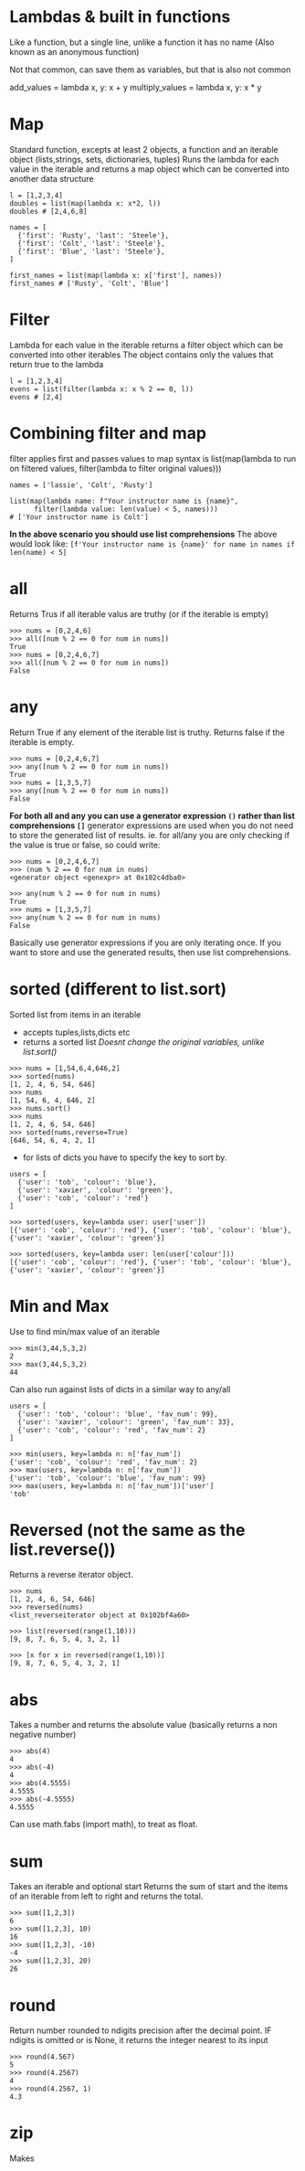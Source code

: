 # Lambdas & built in functions


Like a function, but a single line, unlike a function it has no name (Also known as an anonymous function)

Not that common, can save them as variables, but that is also not common

add_values = lambda x, y: x + y
multiply_values = lambda x, y: x * y



# Map

Standard function, excepts at least 2 objects, a function and an iterable object (lists,strings, sets, dictionaries, tuples)
Runs the lambda for each value in the iterable and returns a map object which can be converted into another data structure

```
l = [1,2,3,4]
doubles = list(map(lambda x: x*2, l))
doubles # [2,4,6,8]
```

```
names = [
  {'first': 'Rusty', 'last': 'Steele'},
  {'first': 'Colt', 'last': 'Steele'},
  {'first': 'Blue', 'last': 'Steele'},
]

first_names = list(map(lambda x: x['first'], names))
first_names # ['Rusty', 'Colt', 'Blue']
```

# Filter
Lambda for each value in the iterable
returns a filter object which can be converted into other iterables
The object contains only the values that return true to the lambda

```
l = [1,2,3,4]
evens = list(filter(lambda x: x % 2 == 0, l))
evens # [2,4]
```

# Combining filter and map
filter applies first and passes values to map
syntax is list(map(lambda to run on filtered values, filter(lambda to filter original values)))

```
names = ['lassie', 'Colt', 'Rusty']

list(map(lambda name: f"Your instructor name is {name}",
      filter(lambda value: len(value) < 5, names)))
# ['Your instructor name is Colt']
```

**In the above scenario you should use list comprehensions**
The above would look like:
`[f'Your instructor name is {name}' for name in names if len(name) < 5]`

# all
Returns Trus if all iterable valus are truthy (or if the iterable is empty)
```
>>> nums = [0,2,4,6]
>>> all([num % 2 == 0 for num in nums])
True
>>> nums = [0,2,4,6,7]
>>> all([num % 2 == 0 for num in nums])
False
```

# any
Return True if any element of the iterable list is truthy.
Returns false if the iterable is empty.
```
>>> nums = [0,2,4,6,7]
>>> any([num % 2 == 0 for num in nums])
True
>>> nums = [1,3,5,7]
>>> any([num % 2 == 0 for num in nums])
False
```

**For both all and any you can use a generator expression `()` rather than list comprehensions `[]`**
generator expressions are used when you do not need to store the generated list of results.
ie. for all/any you are only checking if the value is true or false, so could write:
```
>>> nums = [0,2,4,6,7]
>>> (num % 2 == 0 for num in nums)
<generator object <genexpr> at 0x102c4dba0>

>>> any(num % 2 == 0 for num in nums)
True
>>> nums = [1,3,5,7]
>>> any(num % 2 == 0 for num in nums)
False
```
Basically use generator expressions if you are only iterating once.
If you want to store and use the generated results, then use list comprehensions.


# sorted (different to list.sort)

Sorted list from items in an iterable
  - accepts tuples,lists,dicts etc
  - returns a sorted list
*Doesnt change the original variables, unlike list.sort()*
```
>>> nums = [1,54,6,4,646,2]
>>> sorted(nums)
[1, 2, 4, 6, 54, 646]
>>> nums
[1, 54, 6, 4, 646, 2]
>>> nums.sort()
>>> nums
[1, 2, 4, 6, 54, 646]
>>> sorted(nums,reverse=True)
[646, 54, 6, 4, 2, 1]
```
- for lists of dicts you have to specify the key to sort by.
```
users = [
  {'user': 'tob', 'colour': 'blue'},
  {'user': 'xavier', 'colour': 'green'},
  {'user': 'cob', 'colour': 'red'}
]

>>> sorted(users, key=lambda user: user['user'])
[{'user': 'cob', 'colour': 'red'}, {'user': 'tob', 'colour': 'blue'}, {'user': 'xavier', 'colour': 'green'}]

>>> sorted(users, key=lambda user: len(user['colour']))
[{'user': 'cob', 'colour': 'red'}, {'user': 'tob', 'colour': 'blue'}, {'user': 'xavier', 'colour': 'green'}]

```

# Min and Max
Use to find min/max value of an iterable
```
>>> min(3,44,5,3,2)
2
>>> max(3,44,5,3,2)
44
```

Can also run against lists of dicts in a similar way to any/all
```
users = [
  {'user': 'tob', 'colour': 'blue', 'fav_num': 99},
  {'user': 'xavier', 'colour': 'green', 'fav_num': 33},
  {'user': 'cob', 'colour': 'red', 'fav_num': 2}
]

>>> min(users, key=lambda n: n['fav_num'])
{'user': 'cob', 'colour': 'red', 'fav_num': 2}
>>> max(users, key=lambda n: n['fav_num'])
{'user': 'tob', 'colour': 'blue', 'fav_num': 99}
>>> max(users, key=lambda n: n['fav_num'])['user']
'tob'
```

# Reversed (not the same as the list.reverse())
Returns a reverse iterator object.
```
>>> nums
[1, 2, 4, 6, 54, 646]
>>> reversed(nums)
<list_reverseiterator object at 0x102bf4a60>

>>> list(reversed(range(1,10)))
[9, 8, 7, 6, 5, 4, 3, 2, 1]

>>> [x for x in reversed(range(1,10))]
[9, 8, 7, 6, 5, 4, 3, 2, 1]
```

# abs
Takes a number and returns the absolute value (basically returns a non negative number)

```
>>> abs(4)
4
>>> abs(-4)
4
>>> abs(4.5555)
4.5555
>>> abs(-4.5555)
4.5555
```
Can use math.fabs (import math), to treat as float.

# sum
Takes an iterable and optional start
Returns the sum of start and the items of an iterable from left to right and returns the total.

```
>>> sum([1,2,3])
6
>>> sum([1,2,3], 10)
16
>>> sum([1,2,3], -10)
-4
>>> sum([1,2,3], 20)
26
```

# round
Return number rounded to ndigits precision after the decimal point.
IF ndigits is omitted or is None, it returns the integer nearest to its input
```
>>> round(4.567)
5
>>> round(4.2567)
4
>>> round(4.2567, 1)
4.3
```

# zip
Makes 
